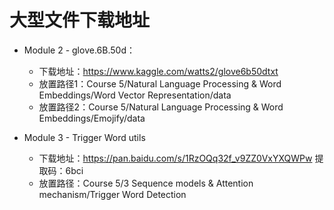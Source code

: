 # 大型文件下载地址

- Module 2 - glove.6B.50d：
  - 下载地址：https://www.kaggle.com/watts2/glove6b50dtxt
  - 放置路径1：Course 5/Natural Language Processing & Word Embeddings/Word Vector Representation/data
  - 放置路径2：Course 5/Natural Language Processing & Word Embeddings/Emojify/data
  
- Module 3 - Trigger Word utils
  - 下载地址：https://pan.baidu.com/s/1RzOQq32f_v9ZZ0VxYXQWPw 提取码：6bci
  - 放置路径：Course 5/3 Sequence models & Attention mechanism/Trigger Word Detection
